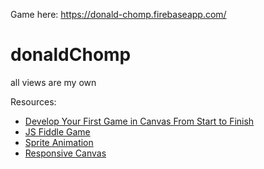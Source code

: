 Game here: https://donald-chomp.firebaseapp.com/

# donaldChomp
all views are my own

Resources:

- [Develop Your First Game in Canvas From Start to Finish](https://code.tutsplus.com/tutorials/develop-your-first-game-in-canvas-from-start-to-finish--pre-39198)
- [JS Fiddle Game](http://jsfiddle.net/m1erickson/76dx7/)
- [Sprite Animation](http://www.williammalone.com/articles/create-html5-canvas-javascript-sprite-animation/)
- [Responsive Canvas](http://blog.sklambert.com/responsive-html5-canvas-game/)
